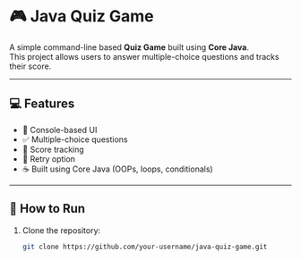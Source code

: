 # 🎮 Java Quiz Game

A simple command-line based **Quiz Game** built using **Core Java**.  
This project allows users to answer multiple-choice questions and tracks their score.

---

## 💻 Features

- 📌 Console-based UI
- ✅ Multiple-choice questions
- 🧠 Score tracking
- 🔁 Retry option
- ☕ Built using Core Java (OOPs, loops, conditionals)

---

## 🚀 How to Run

1. Clone the repository:
   ```bash
   git clone https://github.com/your-username/java-quiz-game.git
